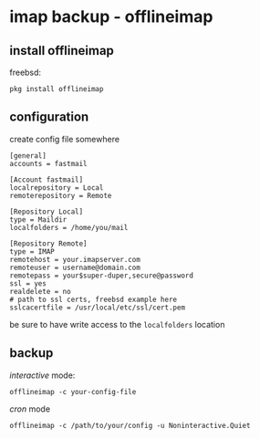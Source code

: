 # imap backup - offlineimap

## install offlineimap

freebsd:

```
pkg install offlineimap
```

## configuration
create config file somewhere

```
[general]
accounts = fastmail

[Account fastmail]
localrepository = Local
remoterepository = Remote

[Repository Local]
type = Maildir
localfolders = /home/you/mail

[Repository Remote]
type = IMAP
remotehost = your.imapserver.com
remoteuser = username@domain.com
remotepass = your$super-duper,secure@password
ssl = yes
realdelete = no
# path to ssl certs, freebsd example here
sslcacertfile = /usr/local/etc/ssl/cert.pem
```

be sure to have write access to the `localfolders` location

## backup

*interactive* mode:

```
offlineimap -c your-config-file
```

*cron* mode

```
offlineimap -c /path/to/your/config -u Noninteractive.Quiet
```